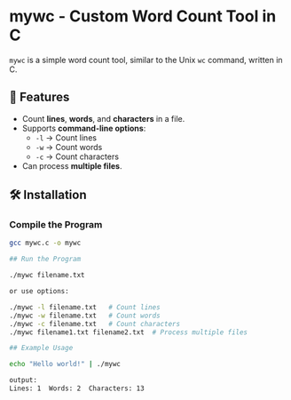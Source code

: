 # mywc - Custom Word Count Tool in C

`mywc` is a simple word count tool, similar to the Unix `wc` command, written in C.

## 🚀 Features
- Count **lines**, **words**, and **characters** in a file.
- Supports **command-line options**:
  - `-l` → Count lines
  - `-w` → Count words
  - `-c` → Count characters
- Can process **multiple files**.

## 🛠️ Installation
### **Compile the Program**
```sh
gcc mywc.c -o mywc

## Run the Program

./mywc filename.txt

or use options:

./mywc -l filename.txt   # Count lines
./mywc -w filename.txt   # Count words
./mywc -c filename.txt   # Count characters
./mywc filename1.txt filename2.txt  # Process multiple files

## Example Usage

echo "Hello world!" | ./mywc

output:
Lines: 1  Words: 2  Characters: 13
